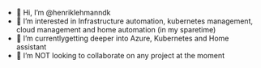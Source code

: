 - 👋 Hi, I’m @henriklehmanndk
- 👀 I’m interested in Infrastructure automation, kubernetes management, cloud management and home automation (in my sparetime)
- 🌱 I’m currentlygetting deeper into Azure, Kubernetes and Home assistant
- 💞️ I’m NOT looking to collaborate on any project at the moment


<!---
henriklehmanndk/henriklehmanndk is a ✨ special ✨ repository because its `README.md` (this file) appears on your GitHub profile.
You can click the Preview link to take a look at your changes.
--->
